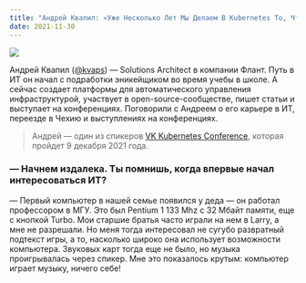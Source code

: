 ```yaml
---
title: "Андрей Квапил: «Уже Несколько Лет Мы Делаем В Kubernetes То, Что Только Сейчас Готовится К Production Ready»"
date: 2021-11-30
---
```


![](https://habrastorage.org/r/w1560/webt/kb/x3/9z/kbx39zqawtyo7-z798qjuwwpjqw.jpeg)

Андрей Квапил ([@kvaps](https://habr.com/ru/users/kvaps/)) — Solutions Architect в компании Флант. Путь в ИТ он начал с подработки эникейщиком во время учебы в школе. А сейчас создает платформы для автоматического управления инфраструктурой, участвует в open-source-сообществе, пишет статьи и выступает на конференциях. Поговорили с Андреем о его карьере в ИТ, переезде в Чехию и выступлениях на конференциях.

> Андрей — один из спикеров [VK Kubernetes Conference](https://mcs.mail.ru/events/vk-kubernetes-conf), которая пройдет 9 декабря 2021 года. 

### — Начнем издалека. Ты помнишь, когда впервые начал интересоваться ИТ?

— Первый компьютер в нашей семье появился у деда — он работал профессором в МГУ. Это был Pentium 1 133 Mhz с 32 Мбайт памяти, еще с кнопкой Turbo. Мои старшие братья часто играли на нем в Larry, а мне не разрешали. Но меня тогда интересовал не сугубо развратный подтекст игры, а то, насколько широко она использует возможности компьютера. Звуковых карт тогда еще не было, но музыка проигрывалась через спикер. Мне это показалось крутым: компьютер играет музыку, ничего себе!

<!--more-->
